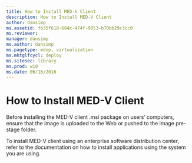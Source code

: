 ```yaml
---
title: How to Install MED-V Client
description: How to Install MED-V Client
author: dansimp
ms.assetid: fb35f618-684c-474f-9053-b70bb29c3cc0
ms.reviewer: 
manager: dansimp
ms.author: dansimp
ms.pagetype: mdop, virtualization
ms.mktglfcycl: deploy
ms.sitesec: library
ms.prod: w10
ms.date: 06/16/2016
---
```



# How to Install MED-V Client


Before installing the MED-V client .msi package on users’ computers, ensure that the image is uploaded to the Web or pushed to the image pre-stage folder.

To install MED-V client using an enterprise software distribution center, refer to the documentation on how to install applications using the system you are using.

 

 






